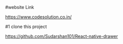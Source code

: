 #website Link

https://www.codesolution.co.in/


#1 clone this project 

https://github.com/Sudarshan101/React-native-drawer

